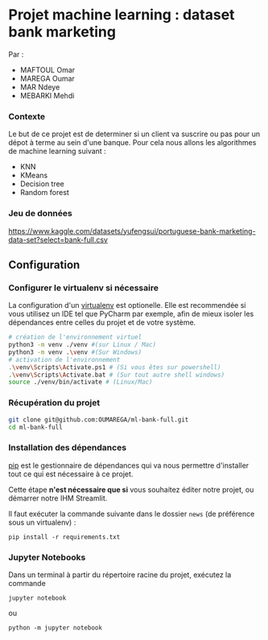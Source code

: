 # Projet machine learning : dataset bank marketing

Par :
- MAFTOUL Omar
- MAREGA Oumar
- MAR Ndeye
- MEBARKI Mehdi

### Contexte
Le but de ce projet est de determiner si un client va suscrire ou pas pour un dépot à terme au sein d'une banque.
Pour cela nous allons les algorithmes de machine learning suivant : 
- KNN
- KMeans
- Decision tree
- Random forest
### Jeu de données

https://www.kaggle.com/datasets/yufengsui/portuguese-bank-marketing-data-set?select=bank-full.csv

## Configuration

### Configurer le virtualenv si nécessaire
    
La configuration d'un [virtualenv](https://virtualenv.pypa.io/en/stable/) est optionelle. Elle est recommendée si vous utilisez un IDE tel que PyCharm par exemple, afin de mieux isoler les dépendances entre celles du projet et de votre système. 
```sh
# création de l'environnement virtuel
python3 -m venv ./venv #(sur Linux / Mac)
python3 -m venv .\venv #(Sur Windows)
# activation de l'environnement
.\venv\Scripts\Activate.ps1 # (Si vous êtes sur powershell)
.\venv\Scripts\Activate.bat # (Sur tout autre shell windows)
source ./venv/bin/activate # (Linux/Mac) 
```

### Récupération du projet

```sh
git clone git@github.com:OUMAREGA/ml-bank-full.git
cd ml-bank-full
```

### Installation des dépendances
[pip](https://pypi.python.org/pypi/pip) est le gestionnaire de dépendances qui
va nous permettre d'installer tout ce qui est nécessaire à ce projet.

Cette étape **n'est nécessaire que si** vous souhaitez éditer notre projet, ou démarrer notre IHM Streamlit.

Il faut exécuter la commande suivante dans le dossier `news` (de préférence sous un virtualenv) :

`pip install -r requirements.txt`

### Jupyter Notebooks

Dans un terminal à partir du répertoire racine du projet, exécutez la commande

```
jupyter notebook
```
ou
```
python -m jupyter notebook
```